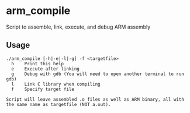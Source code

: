 # arm_compile
Script to assemble, link, execute, and debug ARM assembly

## Usage
```
./arm_compile [-h|-e|-l|-g] -f <targetfile>
  h    Print this help
  e    Execute after linking
  g    Debug with gdb (You will need to open another terminal to run gdb)
  l    Link C library when compiling
  f    Specify target file

Script will leave assembled .o files as well as ARM binary, all with the same name as targetfile (NOT a.out).
```

